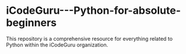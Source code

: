 # iCodeGuru---Python-for-absolute-beginners
This repository is a comprehensive resource for everything related to Python within the iCodeGuru organization. 
